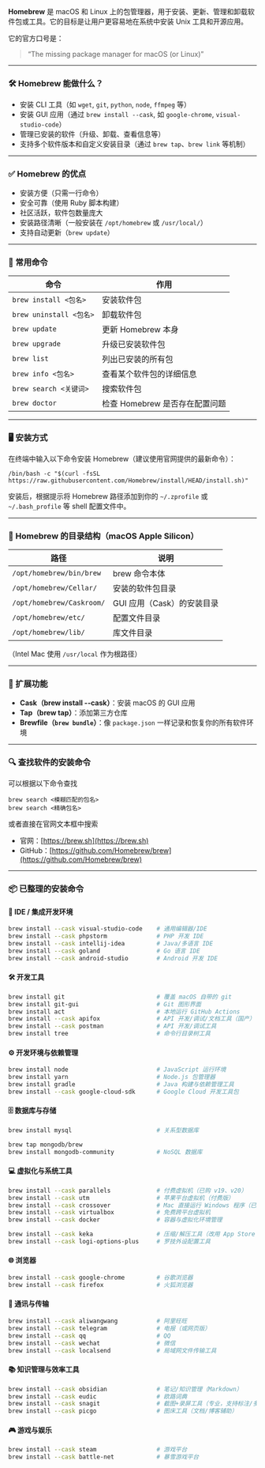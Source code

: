 **Homebrew** 是 macOS 和 Linux 上的包管理器，用于安装、更新、管理和卸载软件包或工具。它的目标是让用户更容易地在系统中安装 Unix 工具和开源应用。

它的官方口号是：

> “The missing package manager for macOS (or Linux)”

---

### 🛠️ Homebrew 能做什么？

- 安装 CLI 工具（如 `wget`, `git`, `python`, `node`, `ffmpeg` 等）
- 安装 GUI 应用（通过 `brew install --cask`, 如 `google-chrome`, `visual-studio-code`）
- 管理已安装的软件（升级、卸载、查看信息等）
- 支持多个软件版本和自定义安装目录（通过 `brew tap`、`brew link` 等机制）

---

### ✅ Homebrew 的优点

- 安装方便（只需一行命令）
- 安全可靠（使用 Ruby 脚本构建）
- 社区活跃，软件包数量庞大
- 安装路径清晰（一般安装在 `/opt/homebrew` 或 `/usr/local/`）
- 支持自动更新（`brew update`）

---

### 🔧 常用命令

| 命令                    | 作用                           |
| ----------------------- | ------------------------------ |
| `brew install <包名>`   | 安装软件包                     |
| `brew uninstall <包名>` | 卸载软件包                     |
| `brew update`           | 更新 Homebrew 本身             |
| `brew upgrade`          | 升级已安装软件包               |
| `brew list`             | 列出已安装的所有包             |
| `brew info <包名>`      | 查看某个软件包的详细信息       |
| `brew search <关键词>`  | 搜索软件包                     |
| `brew doctor`           | 检查 Homebrew 是否存在配置问题 |

---

### 🖥️ 安装方式

在终端中输入以下命令安装 Homebrew（建议使用官网提供的最新命令）：

```shell
/bin/bash -c "$(curl -fsSL https://raw.githubusercontent.com/Homebrew/install/HEAD/install.sh)"
```

安装后，根据提示将 Homebrew 路径添加到你的 `~/.zprofile` 或 `~/.bash_profile` 等 shell 配置文件中。

---

### 📁 Homebrew 的目录结构（macOS Apple Silicon）

| 路径                      | 说明                       |
| ------------------------- | -------------------------- |
| `/opt/homebrew/bin/brew`  | brew 命令本体              |
| `/opt/homebrew/Cellar/`   | 安装的软件包目录           |
| `/opt/homebrew/Caskroom/` | GUI 应用（Cask）的安装目录 |
| `/opt/homebrew/etc/`      | 配置文件目录               |
| `/opt/homebrew/lib/`      | 库文件目录                 |

（Intel Mac 使用 `/usr/local` 作为根路径）

---

### 🔌 扩展功能

- **Cask（brew install --cask）**：安装 macOS 的 GUI 应用
- **Tap（brew tap）**：添加第三方仓库
- **Brewfile（`brew bundle`）**：像 `package.json` 一样记录和恢复你的所有软件环境

---

### 🔍 查找软件的安装命令

可以根据以下命令查找

```shell
brew search <模糊匹配的包名>
brew search <精确包名>
```

或者直接在官网文本框中搜索

- 官网：[https://brew.sh](https://brew.sh)
- GitHub：[https://github.com/Homebrew/brew](https://github.com/Homebrew/brew)

---

### 📦 已整理的安装命令

#### 📝 IDE / 集成开发环境

```sh
brew install --cask visual-studio-code    # 通用编辑器/IDE
brew install --cask phpstorm              # PHP 开发 IDE
brew install --cask intellij-idea         # Java/多语言 IDE
brew install --cask goland                # Go 语言 IDE
brew install --cask android-studio        # Android 开发 IDE
```

#### 🛠️ 开发工具

```sh
brew install git                          # 覆盖 macOS 自带的 git
brew install git-gui                      # Git 图形界面
brew install act                          # 本地运行 GitHub Actions
brew install --cask apifox                # API 开发/调试/文档工具（国产）
brew install --cask postman               # API 开发/调试工具
brew install tree                         # 命令行目录树工具
```

#### ⚙️ 开发环境与依赖管理

```sh
brew install node                         # JavaScript 运行环境
brew install yarn                         # Node.js 包管理器
brew install gradle                       # Java 构建与依赖管理工具
brew install --cask google-cloud-sdk      # Google Cloud 开发工具包
```

#### 🗄️ 数据库与存储

```sh
brew install mysql                        # 关系型数据库

brew tap mongodb/brew
brew install mongodb-community            # NoSQL 数据库
```

#### 💻 虚拟化与系统工具

```sh
brew install --cask parallels             # 付费虚拟机（已购 v19、v20）
brew install --cask utm                   # 苹果平台虚拟机（付费版）
brew install --cask crossover             # Mac 直接运行 Windows 程序（已购 2024）
brew install --cask virtualbox            # 免费跨平台虚拟机
brew install --cask docker                # 容器与虚拟化环境管理

brew install --cask keka                  # 压缩/解压工具（改用 App Store 付费版）
brew install --cask logi-options-plus     # 罗技外设配置工具
```

#### 🌐 浏览器

```sh
brew install --cask google-chrome         # 谷歌浏览器
brew install --cask firefox               # 火狐浏览器
```

#### 📡 通讯与传输

```sh
brew install --cask aliwangwang           # 阿里旺旺
brew install --cask telegram              # 电报（或网页版）
brew install --cask qq                    # QQ
brew install --cask wechat                # 微信
brew install --cask localsend             # 局域网文件传输工具
```

#### 📚 知识管理与效率工具

```sh
brew install --cask obsidian              # 笔记/知识管理（Markdown）
brew install --cask eudic                 # 欧路词典
brew install --cask snagit                # 截图+录屏工具（专业，支持标注/多窗口）
brew install --cask picgo                 # 图床工具（文档/博客辅助）
```

#### 🎮 游戏与娱乐

```sh
brew install --cask steam                 # 游戏平台
brew install --cask battle-net            # 暴雪游戏平台
```
